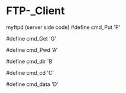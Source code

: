 # FTP-_Client

myftpd (server side code)
#define cmd_Put  'P'

#define cmd_Get  'G'

#define cmd_Pwd  'A'

#define cmd_dir  'B'

#define cmd_cd	 'C'

#define cmd_data 'D'
